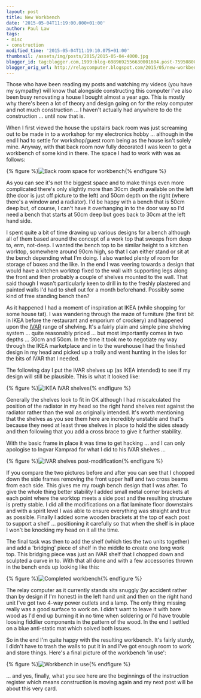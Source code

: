 ```yaml
---
layout: post
title: New Workbench
date: '2015-05-04T11:19:00.000+01:00'
author: Paul Law
tags:
- misc
- construction
modified_time: '2015-05-04T11:19:10.075+01:00'
thumbnail: /assets/img/posts/2015/2015-05-04-4000.jpg
blogger_id: tag:blogger.com,1999:blog-6989692556630001604.post-7595080064701299728
blogger_orig_url: http://relaycomputer.blogspot.com/2015/05/new-workbench.html
---
```


Those who have been 
reading my posts and watching my videos (you have my sympathy) will know that 
alongside constructing this computer I've also been busy renovating a house I 
bought almost a year ago. This is mostly why there's been a lot of theory and 
design going on for the relay computer and not much construction ... I haven't 
actually had anywhere to do the construction ... until now that is.

When I first viewed the house the upstairs back room was just screaming out 
to be made in to a workshop for my electronics hobby ... although in the end I 
had to settle for workshop/guest room being as the house isn't solely mine. 
Anyway, with that back room now fully decorated I was keen to get a workbench 
of some kind in there. The space I had to work with was as follows:

{% figure %}![Back room space for workbench](/assets/img/posts/2015/2015-05-04-0000.jpg){% endfigure %}

As you can see it's not the biggest space and to make things even 
more complicated there's only slightly more than 30cm depth available on the 
left (the door is just off picture to the left) and 50cm depth on the right 
(where there's a window and a radiator). I'd be happy with a bench that is 
50cm deep but, of course, I can't have it overhanging in to the door way so 
I'd need a bench that starts at 50cm deep but goes back to 30cm at the left 
hand side.

I spent quite a bit of time drawing up various designs 
for a bench although all of them based around the concept of a work top that 
sweeps from deep to, erm, not-deep. I wanted the bench top to be similar 
height to a kitchen worktop, somewhere around 90cm high, so that I can either 
stand or sit at the bench depending what I'm doing. I also wanted plenty of 
room for storage of boxes and the like. In the end I was veering towards a 
design that would have a kitchen worktop fixed to the wall with supporting 
legs along the front and then probably a couple of shelves mounted to the 
wall. That said though I wasn't particularly keen to drill in to the freshly 
plastered and painted walls I'd had to shell out for a month beforehand. 
Possibly some kind of free standing bench then?

As it happened I 
had a moment of inspiration at IKEA (while shopping for some house tat). I was 
wandering through the maze of furniture (the first bit in IKEA before the 
restaurant and emporium of crockery) and happened upon the [IVAR](http://www.ikea.com/gb/en/catalog/categories/departments/living_room/11704/) range 
of shelving. It's a fairly plain and simple 
pine shelving system ... quite reasonably priced ... but most importantly 
comes in two depths ... 30cm and 50cm. In the time it took me to negotiate my 
way through the IKEA marketplace and in to the warehouse I had the finished 
design in my head and picked up a trolly and went hunting in the isles for the 
bits of IVAR that I needed.

The following day I put the IVAR 
shelves up (as IKEA intended) to see if my design will still be plausible. 
This is what it looked like:

{% figure %}![IKEA IVAR shelves](/assets/img/posts/2015/2015-05-04-0001.jpg){% endfigure %}

Generally 
the shelves look to fit in OK although I had miscalculated the position of the 
radiator in my head so the right hand shelves rest against the radiator rather 
than the wall as originally intended. It's worth mentioning that the shelves 
as you see them here are incredibly unstable and that's because they need at 
least three shelves in place to hold the sides steady and then following that 
you add a cross brace to give it further stability.

With the basic 
frame in place it was time to get hacking ... and I can only apologise to 
Ingvar Kamprad for what I did to his IVAR shelves ...

{% figure %}![IVAR shelves post-modification](/assets/img/posts/2015/2015-05-04-0002.jpg){% endfigure %}

If you compare the two pictures before and after you can see that 
I chopped down the side frames removing the front upper half and two cross 
beams from each side. This gives me my rough bench design that I was after. To 
give the whole thing better stability I added small metal corner brackets at 
each point where the worktop meets a side post and the resulting structure is 
pretty stable. I did all the modifications on a flat laminate floor downstairs 
and with a spirit level I was able to ensure everything was straight and true 
as possible. Finally I added some wooden brackets at the top of each post to 
support a shelf ... positioning it carefully so that when the shelf is in 
place I won't be knocking my head on it all the time.

The final 
task was then to add the shelf (which ties the two units together) and add a 
'bridging' piece of shelf in the middle to create one long work top. This 
bridging piece was just an IVAR shelf that I chopped down and sculpted a curve 
in to. With that all done and with a few accessories thrown in the bench ends 
up looking like this:

{% figure %}![Completed workbench](/assets/img/posts/2015/2015-05-04-0003.jpg){% endfigure %}

The 
relay computer as it currently stands sits snuggly (by accident rather than by 
design if I'm honest) in the left hand unit and then on the right hand unit 
I've got two 4-way power outlets and a lamp. The only thing missing really was 
a good surface to work on. I didn't want to leave it with bare wood as I'd end 
up burning it in no time when soldering or I'd have trouble loosing fiddlier 
components in the pattern of the wood. In the end I settled on a blue 
anti-static mat which solved both issues.

So in the end I'm quite 
happy with the resulting workbench. It's fairly sturdy, I didn't have to trash 
the walls to put it in and I've got enough room to work and store things. 
Here's a final picture of the workbench 'in use':

{% figure %}![Workbench in use](/assets/img/posts/2015/2015-05-04-0004.jpg){% endfigure %}

... and 
yes, finally, what you see here are the beginnings of the instruction register 
which means construction is moving again and my next post will be about this 
very card. 